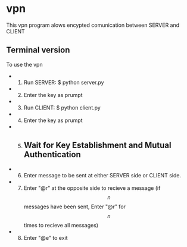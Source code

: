 # vpn

This vpn program alows encypted comunication between SERVER and CLIENT

## Terminal version
To use the vpn
* 1. Run SERVER: $ python server.py
* 2. Enter the key as prumpt
* 3. Run CLIENT: $ python client.py
* 4. Enter the key as prumpt
* 5. ## Wait for Key Establishment and Mutual Authentication ##
* 6. Enter message to be sent at either SERVER side or CLIENT side.
* 7. Enter "@r" at the opposite side to recieve a message (if $$n$$ messages have been sent, Enter "@r" for $$n$$ times to recieve all messages)
* 8. Enter "@e" to exit
